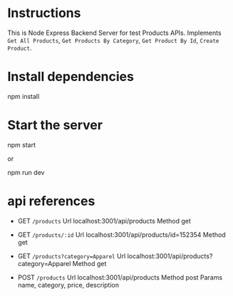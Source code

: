 # Instructions

This is Node Express Backend Server for test Products APIs.
Implements `Get All Products`, `Get Products By Category`, `Get Product By Id`, `Create Product`.

# Install dependencies

npm install

# Start the server

npm start

or

npm run dev

# api references

* GET `/products`
  Url localhost:3001/api/products
  Method get

* GET `/products/:id`
  Url localhost:3001/api/products/id=152354
  Method get

* GET `/products?category=Apparel`
  Url localhost:3001/api/products?category=Apparel
  Method get

* POST `/products`
  Url localhost:3001/api/products
  Method post
  Params name, category, price, description
